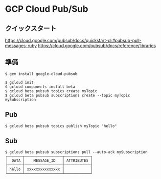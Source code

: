 # GCP Cloud Pub/Sub

## クイックスタート
https://cloud.google.com/pubsub/docs/quickstart-cli#pubsub-pull-messages-ruby
https://cloud.google.com/pubsub/docs/reference/libraries

## 準備
```
$ gem install google-cloud-pubsub
```

```
$ gcloud init
$ gcloud components install beta
$ gcloud beta pubsub topics create myTopic
$ gcloud beta pubsub subscriptions create --topic myTopic mySubscription
```

## Pub
```
$ gcloud beta pubsub topics publish myTopic "hello"
```

## Sub
```
$ gcloud beta pubsub subscriptions pull --auto-ack mySubscription
┌───────┬─────────────────┬────────────┐
│  DATA │    MESSAGE_ID   │ ATTRIBUTES │
├───────┼─────────────────┼────────────┤
│ hello │ xxxxxxxxxxxxxxx │            │
└───────┴─────────────────┴────────────┘
```
